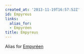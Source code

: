```yaml
---
created_at: '2013-11-19T16:57:52Z'
id: Empyreus
links:
  alias_for:
  - Empyréen
title: Empyreus
---
```


Alias for [Empyréen]

  [Empyréen]: Empyréen